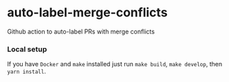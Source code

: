 # auto-label-merge-conflicts
Github action to auto-label PRs with merge conflicts

### Local setup

If you have `Docker` and `make` installed just run `make build`, `make develop`, then `yarn install`.
